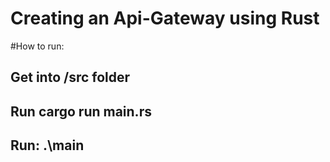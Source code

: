 # Creating an Api-Gateway using Rust

#How to run:
## Get into /src folder 
## Run cargo run main.rs
## Run: .\main 
